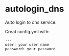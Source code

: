 autologin_dns
=============

Auto login to dns service.

Creat config.yml with:

    ---
    user: your user name
    password: your password
